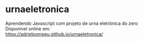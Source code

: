 # urnaeletronica
Aprendendo Javascript com projeto de urna eletrônica do zero <br/>
Disponível online em: <br/>
https://adrielpompeu.github.io/urnaeletronica/
